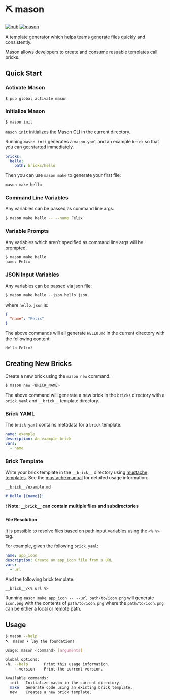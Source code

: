 # ⛏️ mason

[![pub](https://img.shields.io/pub/v/mason.svg)](https://pub.dev/packages/mason)
[![mason](https://github.com/felangel/mason/workflows/mason/badge.svg?branch=master)](https://github.com/felangel/mason/actions)

A template generator which helps teams generate files quickly and consistently.

Mason allows developers to create and consume resuable templates call bricks.

## Quick Start

### Activate Mason

```sh
$ pub global activate mason
```

### Initialize Mason

```sh
$ mason init
```

`mason init` initializes the Mason CLI in the current directory.

Running `mason init` generates a `mason.yaml` and an example `brick` so that you can get started immediately.

```yaml
bricks:
  hello:
    path: bricks/hello
```

Then you can use `mason make` to generate your first file:

```sh
mason make hello
```

### Command Line Variables

Any variables can be passed as command line args.

```sh
$ mason make hello -- --name Felix
```

### Variable Prompts

Any variables which aren't specified as command line args will be prompted.

```sh
$ mason make hello
name: Felix
```

### JSON Input Variables

Any variables can be passed via json file:

```dart
$ mason make hello --json hello.json
```

where `hello.json` is:

```json
{
  "name": "Felix"
}
```

The above commands will all generate `HELLO.md` in the current directory with the following content:

```md
Hello Felix!
```

## Creating New Bricks

Create a new brick using the `mason new` command.

```sh
$ mason new <BRICK_NAME>
```

The above command will generate a new brick in the `bricks` directory with a `brick.yaml` and `__brick__` template directory.

### Brick YAML

The `brick.yaml` contains metadata for a `brick` template.

```yaml
name: example
description: An example brick
vars:
  - name
```

### Brick Template

Write your brick template in the `__brick__` directory using [mustache templates](https://mustache.github.io/). See the [mustache manual](https://mustache.github.com/mustache.5.html) for detailed usage information.

`__brick__/example.md`

```md
# Hello {{name}}!
```

❗ **Note: `__brick__` can contain multiple files and subdirectories**

#### File Resolution

It is possible to resolve files based on path input variables using the `<% %>` tag.

For example, given the following `brick.yaml`:

```yaml
name: app_icon
description: Create an app_icon file from a URL
vars:
  - url
```

And the following brick template:

`__brick__/<% url %>`

Running `mason make app_icon -- --url path/to/icon.png` will generate `icon.png` with the contents of `path/to/icon.png` where the `path/to/icon.png` can be either a local or remote path.

## Usage

```sh
$ mason --help
⛏️  mason • lay the foundation!

Usage: mason <command> [arguments]

Global options:
-h, --help       Print this usage information.
    --version    Print the current version.

Available commands:
  init   Initialize mason in the current directory.
  make   Generate code using an existing brick template.
  new    Creates a new brick template.
```
